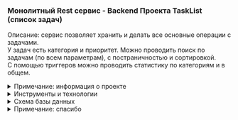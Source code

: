 <h3> Монолитный Rest сервис - Backend Проекта TaskList (список задач) </h3> 

Описание: сервис позволяет хранить и делать все основные операции с задачами. <br> 
У задач есть категория и приоритет. Можно проводить поиск по задачам (по всем параметрам), 
с постраничностью и сортировкой. <br>
С помощью триггеров можно проводить статистику по категориям и в общем.


<details>
<summary>Примечание: информация о проекте</summary>
Большая часть информация о проекте: примечания, описания, 
объяснения, картинки, комментарии <br> 
находятся <b><a href="info">в папке info</a></b>. Много комментариев 
в самих файлах проекта. Также в некоторых местах сделаны файлы description.txt
</details>

<details>
<summary>Инструменты и технологии</summary>
Windows 7 x64, Java 17, Gradle 8, pgAdmin v.4.30<br>
PostgreSQL 13.10 (в проект добавлены функции и триггеры) <br>
Spring Boot, Spring Web, Rest<br>
Spring Data JPA, JPQL, JPA Named Queries<br>

</details>

<details>
<summary>Схема базы данных</summary>
<img src="/info/01_Начало_работы_над_проектом/db_structure.png">
</details>

<details>
<summary>Примечание: спасибо</summary>
Спасибо вам за проявленный интерес к проекту.
Надеюсь проект дал вам что-то полезное.
</details>



